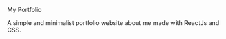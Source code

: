 My Portfolio

A simple and minimalist portfolio website about me made with ReactJs and CSS.

[Click here]: "https://j19cunha.github.io/portfolio/" "Click Here"
